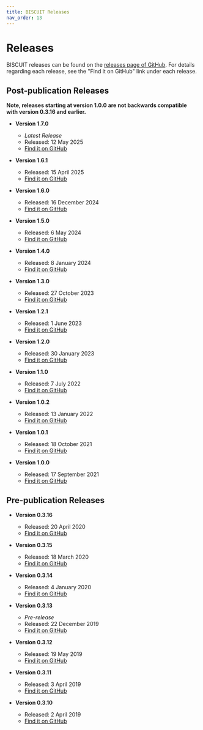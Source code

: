 ```yaml
---
title: BISCUIT Releases
nav_order: 13
---
```


# Releases

BISCUIT releases can be found on the [releases page of GitHub](https://github.com/huishenlab/biscuit/releases). For
details regarding each release, see the "Find it on GitHub" link under each release.

## Post-publication Releases

**Note, releases starting at version 1.0.0 are not backwards compatible with version 0.3.16 and earlier.**

  - **Version 1.7.0**
    - *Latest Release*
    - Released: 12 May 2025
    - [Find it on GitHub](https://github.com/huishenlab/biscuit/releases/tag/v1.7.0.20250512)

  - **Version 1.6.1**
    - Released: 15 April 2025
    - [Find it on GitHub](https://github.com/huishenlab/biscuit/releases/tag/v1.6.1.20250415)

  - **Version 1.6.0**
    - Released: 16 December 2024
    - [Find it on GitHub](https://github.com/huishenlab/biscuit/releases/tag/v1.6.0.20241216)

  - **Version 1.5.0**
    - Released: 6 May 2024
    - [Find it on GitHub](https://github.com/huishenlab/biscuit/releases/tag/v1.5.0.20240506)

  - **Version 1.4.0**
    - Released: 8 January 2024
    - [Find it on GitHub](https://github.com/huishenlab/biscuit/releases/tag/v1.4.0.20240108)

  - **Version 1.3.0**
    - Released: 27 October 2023
    - [Find it on GitHub](https://github.com/huishenlab/biscuit/releases/tag/v1.3.0.20231027)

  - **Version 1.2.1**
    - Released: 1 June 2023
    - [Find it on GitHub](https://github.com/huishenlab/biscuit/releases/tag/v1.2.1.20230601)

  - **Version 1.2.0**
    - Released: 30 January 2023
    - [Find it on GitHub](https://github.com/huishenlab/biscuit/releases/tag/v1.2.0.20230130)

  - **Version 1.1.0**
    - Released: 7 July 2022
    - [Find it on GitHub](https://github.com/huishenlab/biscuit/releases/tag/v1.1.0.20220707)

  - **Version 1.0.2**
    - Released: 13 January 2022
    - [Find it on GitHub](https://github.com/huishenlab/biscuit/releases/tag/v1.0.2.20220113)

  - **Version 1.0.1**
    - Released: 18 October 2021
    - [Find it on GitHub](https://github.com/huishenlab/biscuit/releases/tag/v1.0.1.20211018)

  - **Version 1.0.0**
    - Released: 17 September 2021
    - [Find it on GitHub](https://github.com/huishenlab/biscuit/releases/tag/v1.0.0.20210917)

## Pre-publication Releases

  - **Version 0.3.16**
    - Released: 20 April 2020
    - [Find it on GitHub](https://github.com/huishenlab/biscuit/releases/tag/v0.3.16.20200420)

  - **Version 0.3.15**
    - Released: 18 March 2020
    - [Find it on GitHub](https://github.com/huishenlab/biscuit/releases/tag/v0.3.15.20200318)

  - **Version 0.3.14**
    - Released: 4 January 2020
    - [Find it on GitHub](https://github.com/huishenlab/biscuit/releases/tag/v0.3.14.20200104)

  - **Version 0.3.13**
    - *Pre-release*
    - Released: 22 December 2019
    - [Find it on GitHub](https://github.com/huishenlab/biscuit/releases/tag/v0.3.13.20191222)

  - **Version 0.3.12**
    - Released: 19 May 2019
    - [Find it on GitHub](https://github.com/huishenlab/biscuit/releases/tag/v0.3.12.20190519)

  - **Version 0.3.11**
    - Released: 3 April 2019
    - [Find it on GitHub](https://github.com/huishenlab/biscuit/releases/tag/v0.3.11.20190403)

  - **Version 0.3.10**
    - Released: 2 April 2019
    - [Find it on GitHub](https://github.com/huishenlab/biscuit/releases/tag/v0.3.10.20190402)
